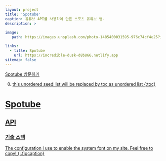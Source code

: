 ```yaml
---
layout: project
title: 'Spotube'
caption: 유튜브 API를 사용하여 만든 스포츠 유튜브 앱.
description: >
  
image: 
   path: https://images.unsplash.com/photo-1485400031595-976c74cf4e25?ixlib=rb-4.0.3&ixid=MnwxMjA3fDB8MHxwaG90by1wYWdlfHx8fGVufDB8fHx8&auto=format&fit=crop&w=1740&q=80

links:
  - title: Spotube
    url: https://incredible-dusk-d8b866.netlify.app
sitemap: false
---
```


<a href="https://incredible-dusk-d8b866.netlify.app" target="_blank">Spotube 방문하기

0. this unordered seed list will be replaced by toc as unordered list 
{:toc}

# Spotube
## API

### 기술 스택

The configuration I use to enable the system font on my site. Feel free to copy!
{:.figcaption}